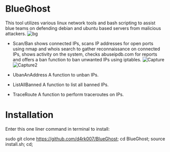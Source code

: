 # BlueGhost
This tool utilizes various linux network tools and bash scripting to assist blue teams on defending debian and ubuntu based servers from malicious attackers.
![bg](https://user-images.githubusercontent.com/44454186/59632242-4814d900-9139-11e9-8585-46aa4fa66690.PNG)

- Scan/Ban
shows connected IPs, scans IP addresses for open ports using nmap and whois search to gather reconnaissance on connected IPs,
shows activity on the system, checks abuseipdb.com for reports and offers a ban function to ban unwanted IPs using iptables.
![Capture](https://user-images.githubusercontent.com/44454186/59700888-e2315b80-91e3-11e9-8078-6837fea50b83.PNG)
![Capture2](https://user-images.githubusercontent.com/44454186/59700911-f2e1d180-91e3-11e9-9a3a-01336cc92603.PNG)
- UbanAnAddress
A function to unban IPs.

- ListAllBanned
A function to list all banned IPs.

- TraceRoute
A function to perform traceroutes on IPs.

# Installation
Enter this one liner command in terminal to install:

sudo git clone https://github.com/d4rk007/BlueGhost;
cd BlueGhost;
source install.sh; cd;
